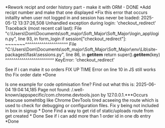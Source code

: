 *Rework recipt and order history part - make it with ORM - DONE
*Add recipt number and make that one displayed
*Fix this error that occurs initallty when user not logged in and session has never be loaded:
2025-05-12 13:37:26,508 Unhandled exception during login: 'checkout_redirect'
Traceback (most recent call last):
  File "c:\Users\Dom\Documents\soft_major\Soft_Major\Soft_Major\login_app\login.py", line 93, in form_login
    if session["checkout_redirect"]:
       ~~~~~~~^^^^^^^^^^^^^^^^^^^^^
  File "C:\Users\Dom\Documents\soft_major\Soft_Major\Soft_Major\env\Lib\site-packages\flask\sessions.py", line 86, in __getitem__
    return super().__getitem__(key)
           ^^^^^^^^^^^^^^^^^^^^^^^^
KeyError: 'checkout_redirect'

See if i can make it so orders 
FIX UP TIME
Error on line 10 in JS still works tho
Fix order date
*Done

Is one example for code optimisation fine?
Find out what this is:
2025-06-04 19:04:14,185 Page not found: /.well-known/appspecific/com.chrome.devtools.json by 127.0.0.1.***Occurs beacuse somehtibg like Chrome DevTools tired acseeing the route which is used to check for debugging or configuration files.
Fix y being not included in box in signup * Done
Find a way to get rid of static/uploads route from get created * Done
See if i can add more than 1 order id in one db entry *Done